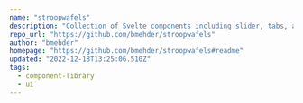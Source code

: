 ```yaml
---
name: "stroopwafels"
description: "Collection of Svelte components including slider, tabs, and more."
repo_url: "https://github.com/bmehder/stroopwafels"
author: "bmehder"
homepage: "https://github.com/bmehder/stroopwafels#readme"
updated: "2022-12-18T13:25:06.510Z"
tags: 
  - component-library
  - ui
---
```

